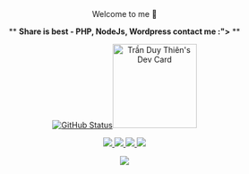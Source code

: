 <div align="center">
Welcome to me 💖

** <strong>Share is best - PHP, NodeJs, Wordpress contact me :"></strong> **

[![GitHub Status](https://github-readme-stats.vercel.app/api?username=ThienTranDuy&show_icons=true&theme=cobalt&count_private=true)](https://ThienTranDuy.github.io/)<a href="https://app.daily.dev/tranduythien"><img src="https://api.daily.dev/devcards/dbd7c8d6f5a1411aa0e144f535ca8182.png?r=xd4" width="150" alt="Trần Duy Thiên's Dev Card"/></a>

<a href="https://gist.github.com/ThienTranDuy" target="_blank">
<img src=https://img.shields.io/badge/Gits-ThienTranDuy-brightgreen"/>
</a>
<a href="https://www.facebook.com/tranduythiendotnet/" target="_blank">
<img src="https://img.shields.io/badge/FB-tranduythiendotnet-blue"/>
</a>
<a href="https://www.tranduythien.net/" target="_blank">
<img src="https://img.shields.io/badge/Website-www.tranduythien.net-ff68b4"/>
</a>
<a href="https://codepen.io/mariohandsome" target="_blank">
<img src="https://img.shields.io/badge/Codepen-mariohandsome-lightgrey"/>
</a>

![](https://komarev.com/ghpvc/?username=mariohandsome)

</div>
